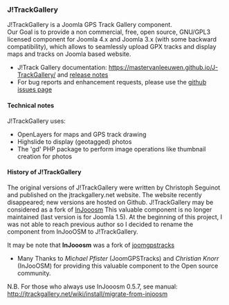 ### J!TrackGallery

J!TrackGallery is a Joomla GPS Track Gallery component.  
Our Goal is to provide a non commercial, free, open source, GNU/GPL3 licensed component for Joomla 4.x and Joomla 3.x (with some backward compatibility), which allows
 to seamlessly upload GPX tracks and display maps and tracks on Joomla based website.
- J!Track Gallery documentation: https://mastervanleeuwen.github.io/J-TrackGallery/ and [release notes](https://mastervanleeuwen.github.io/J-TrackGallery/releasenotes)
- For bug reports and enhancement requests, please use the [github issues page](https://github.com/mastervanleeuwen/J-TrackGallery/issues)

#### Technical notes

J!TrackGallery uses:
- OpenLayers for maps and GPS track drawing
- Highslide to display (geotagged) photos
- The 'gd' PHP package to perform image operations like thumbnail creation for photos

#### History of J!TrackGallery  

The original versions of J!TrackGallery were written by Christoph Seguinot and published on the jtrackgallery.net website. The website recently disappeared; new versions are hosted on Github.
J!TrackGallery may be considered as a fork of [InJooosm](http://injooosm.sourceforge.net/)
This valuable component is no longer maintained (last version is for Joomla 1.5). At the beginning of this project, I was not able to reach previous author so I decided to rename the component from InJooOSM to J!TrackGallery. 

It may be note that **InJooosm** was a fork of [joomgpstracks](http://www.joomlaos.de/Joomla_CMS_Downloads/Joomla_Komponenten/JoomGPSTracks.html)

 - Many Thanks to *Michael Pfister* (JoomGPSTracks) and *Christian Knorr* (InJooOSM) for providing this valuable component to the Open source community. 

N.B. For those who always use InJooosm 0.5.7, see manual: http://jtrackgallery.net/wiki/install/migrate-from-injoosm

